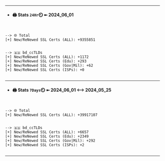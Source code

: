 

---
- #### 🖨️ **Stats** `24Hr`⏲️ ➼ 2024_06_01
```console


--> 🌐 Total
[+] New/ReNewed SSL Certs (ALL): +9355851


--> 🇧🇩 bd_ccTLDs
[+] New/ReNewed SSL Certs (ALL): +1172
[+] New/ReNewed SSL Certs (Edu): +293
[+] New/ReNewed SSL Certs (Gov|Mil): +62
[+] New/ReNewed SSL Certs (ISPs): +0


```

---
- #### 🖨️ **Stats** `7Days`⏲️ ➼ 2024_06_01 <--> 2024_05_25
```console


--> 🌐 Total
[+] New/ReNewed SSL Certs (ALL): +39917107


--> 🇧🇩 bd_ccTLDs
[+] New/ReNewed SSL Certs (ALL): +6657
[+] New/ReNewed SSL Certs (Edu): +2349
[+] New/ReNewed SSL Certs (Gov|Mil): +292
[+] New/ReNewed SSL Certs (ISPs): +2


```

---

